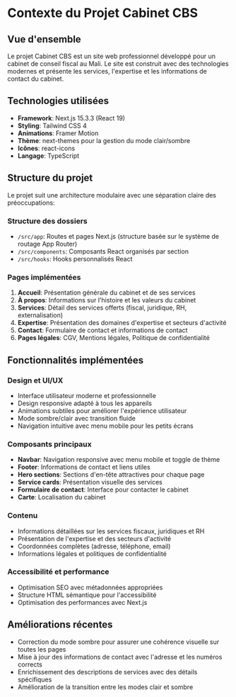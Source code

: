 # Contexte du Projet Cabinet CBS

## Vue d'ensemble
Le projet Cabinet CBS est un site web professionnel développé pour un cabinet de conseil fiscal au Mali. Le site est construit avec des technologies modernes et présente les services, l'expertise et les informations de contact du cabinet.

## Technologies utilisées
- **Framework**: Next.js 15.3.3 (React 19)
- **Styling**: Tailwind CSS 4
- **Animations**: Framer Motion
- **Thème**: next-themes pour la gestion du mode clair/sombre
- **Icônes**: react-icons
- **Langage**: TypeScript

## Structure du projet
Le projet suit une architecture modulaire avec une séparation claire des préoccupations:

### Structure des dossiers
- `/src/app`: Routes et pages Next.js (structure basée sur le système de routage App Router)
- `/src/components`: Composants React organisés par section
- `/src/hooks`: Hooks personnalisés React

### Pages implémentées
1. **Accueil**: Présentation générale du cabinet et de ses services
2. **À propos**: Informations sur l'histoire et les valeurs du cabinet
3. **Services**: Détail des services offerts (fiscal, juridique, RH, externalisation)
4. **Expertise**: Présentation des domaines d'expertise et secteurs d'activité
5. **Contact**: Formulaire de contact et informations de contact
6. **Pages légales**: CGV, Mentions légales, Politique de confidentialité

## Fonctionnalités implémentées

### Design et UI/UX
- Interface utilisateur moderne et professionnelle
- Design responsive adapté à tous les appareils
- Animations subtiles pour améliorer l'expérience utilisateur
- Mode sombre/clair avec transition fluide
- Navigation intuitive avec menu mobile pour les petits écrans

### Composants principaux
- **Navbar**: Navigation responsive avec menu mobile et toggle de thème
- **Footer**: Informations de contact et liens utiles
- **Hero sections**: Sections d'en-tête attractives pour chaque page
- **Service cards**: Présentation visuelle des services
- **Formulaire de contact**: Interface pour contacter le cabinet
- **Carte**: Localisation du cabinet

### Contenu
- Informations détaillées sur les services fiscaux, juridiques et RH
- Présentation de l'expertise et des secteurs d'activité
- Coordonnées complètes (adresse, téléphone, email)
- Informations légales et politiques de confidentialité

### Accessibilité et performance
- Optimisation SEO avec métadonnées appropriées
- Structure HTML sémantique pour l'accessibilité
- Optimisation des performances avec Next.js

## Améliorations récentes
- Correction du mode sombre pour assurer une cohérence visuelle sur toutes les pages
- Mise à jour des informations de contact avec l'adresse et les numéros corrects
- Enrichissement des descriptions de services avec des détails spécifiques
- Amélioration de la transition entre les modes clair et sombre
